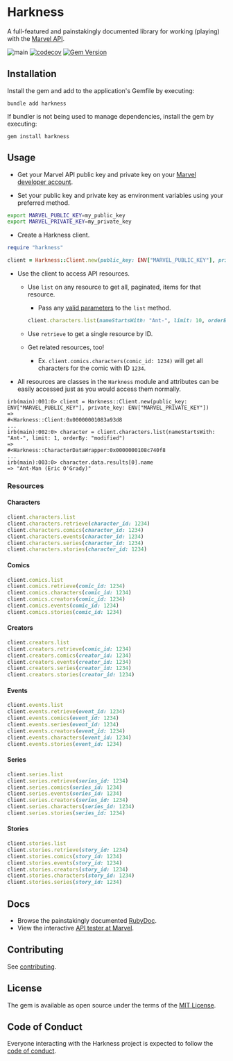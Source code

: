 # Harkness

A full-featured and painstakingly documented library for working (playing) with the [Marvel API](https://developer.marvel.com/docs).

![main](https://github.com/duffn/harkness/actions/workflows/test.yml/badge.svg) [![codecov](https://codecov.io/gh/duffn/harkness/branch/main/graph/badge.svg?token=9XUA33QIM2)](https://codecov.io/gh/duffn/harkness) [![Gem Version](https://badge.fury.io/rb/harkness.svg)](https://badge.fury.io/rb/harkness)

## Installation

Install the gem and add to the application's Gemfile by executing:

```
bundle add harkness
```

If bundler is not being used to manage dependencies, install the gem by executing:

```
gem install harkness
```

## Usage

- Get your Marvel API public key and private key on your [Marvel developer account](https://developer.marvel.com/account).

- Set your public key and private key as environment variables using your preferred method.

```bash
export MARVEL_PUBLIC_KEY=my_public_key
export MARVEL_PRIVATE_KEY=my_private_key
```

- Create a Harkness client.

```ruby
require "harkness"

client = Harkness::Client.new(public_key: ENV["MARVEL_PUBLIC_KEY"], private_key: ENV["MARVEL_PRIVATE_KEY"])
```

- Use the client to access API resources.

  - Use `list` on any resource to get all, paginated, items for that resource.

    - Pass any [valid parameters](https://developer.marvel.com/docs) to the `list` method.

    ```ruby
    client.characters.list(nameStartsWith: "Ant-", limit: 10, orderBy: "-modified")
    ```

  - Use `retrieve` to get a single resource by ID.
  - Get related resources, too!
    - Ex. `client.comics.characters(comic_id: 1234)` will get all characters for the comic with ID `1234`.

- All resources are classes in the `Harkness` module and attributes can be easily accessed just as you would access them normally.

```
irb(main):001:0> client = Harkness::Client.new(public_key: ENV["MARVEL_PUBLIC_KEY"], private_key: ENV["MARVEL_PRIVATE_KEY"])
=>
#<Harkness::Client:0x00000001083a93d8
...
irb(main):002:0> character = client.characters.list(nameStartsWith: "Ant-", limit: 1, orderBy: "modified")
=>
#<Harkness::CharacterDataWrapper:0x0000000108c740f8
...
irb(main):003:0> character.data.results[0].name
=> "Ant-Man (Eric O'Grady)"
```

### Resources

#### Characters

```ruby
client.characters.list
client.characters.retrieve(character_id: 1234)
client.characters.comics(character_id: 1234)
client.characters.events(character_id: 1234)
client.characters.series(character_id: 1234)
client.characters.stories(character_id: 1234)
```

#### Comics

```ruby
client.comics.list
client.comics.retrieve(comic_id: 1234)
client.comics.characters(comic_id: 1234)
client.comics.creators(comic_id: 1234)
client.comics.events(comic_id: 1234)
client.comics.stories(comic_id: 1234)
```

#### Creators

```ruby
client.creators.list
client.creators.retrieve(comic_id: 1234)
client.creators.comics(creator_id: 1234)
client.creators.events(creator_id: 1234)
client.creators.series(creator_id: 1234)
client.creators.stories(creator_id: 1234)
```

#### Events

```ruby
client.events.list
client.events.retrieve(event_id: 1234)
client.events.comics(event_id: 1234)
client.events.series(event_id: 1234)
client.events.creators(event_id: 1234)
client.events.characters(event_id: 1234)
client.events.stories(event_id: 1234)
```

#### Series

```ruby
client.series.list
client.series.retrieve(series_id: 1234)
client.series.comics(series_id: 1234)
client.series.events(series_id: 1234)
client.series.creators(series_id: 1234)
client.series.characters(series_id: 1234)
client.series.stories(series_id: 1234)
```

#### Stories

```ruby
client.stories.list
client.stories.retrieve(story_id: 1234)
client.stories.comics(story_id: 1234)
client.stories.events(story_id: 1234)
client.stories.creators(story_id: 1234)
client.stories.characters(story_id: 1234)
client.stories.series(story_id: 1234)
```

## Docs

- Browse the painstakingly documented [RubyDoc](https://rubydoc.info/gems/harkness).
- View the interactive [API tester at Marvel](https://developer.marvel.com/docs).

## Contributing

See [contributing](CONTRIBUTING.md).

## License

The gem is available as open source under the terms of the [MIT License](https://opensource.org/licenses/MIT).

## Code of Conduct

Everyone interacting with the Harkness project is expected to follow the [code of conduct](https://github.com/duffn/harkness/blob/main/CODE_OF_CONDUCT.md).
